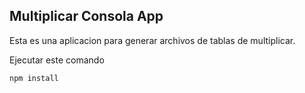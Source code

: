 ## Multiplicar Consola App

Esta es una aplicacion para generar archivos de tablas de multiplicar.

Ejecutar este comando

```
npm install
```